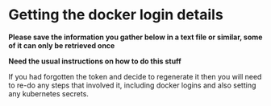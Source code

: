 # Getting the docker login details

**Please save the information you gather below in a text file or similar, some of it can only be retrieved once**

**Need the usual instructions on how to do this stuff**

If you had forgotten the token and decide to regenerate it then you will need to re-do any steps that involved it, including docker logins and also setting any kubernetes secrets.